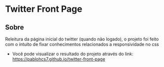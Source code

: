 # Twitter Front Page

## Sobre

<p>Releitura da página inicial do twitter (quando não logado), o projeto foi feito com o intuito de fixar conhecimentos relacionados a responsividade no css</p>

- Você pode visualizar o resultado do projeto através do link: https://pablohcs7.github.io/twitter-front-page
